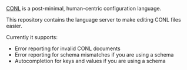 [CONL](https://conl.dev) is a post-minimal, human-centric configuration language.

This repository contains the language server to make editing CONL files easier.

Currently it supports:
- Error reporting for invalid CONL documents
- Error reporting for schema mismatches if you are using a schema
- Autocompletion for keys and values if you are using a schema
